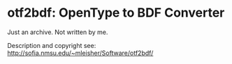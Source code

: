 # otf2bdf: OpenType to BDF Converter

Just an archive. Not written by me.

Description and copyright see:  
http://sofia.nmsu.edu/~mleisher/Software/otf2bdf/